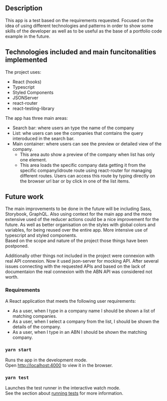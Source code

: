 ## Description

This app is a test based on the requirements requested. Focused on the idea of using different technologies and patterns in order to show some skills of the developer as well as to be useful as the base of a portfolio code example in the future.

## Technologies included and main funcitonalities implemented

The project uses:

- React (hooks)
- Typescript
- Styled Components
- JSONServer
- react-router
- react-testing-library

The app has three main areas:

- Search bar: where users an type the name of the company
- List: whe users can see the companies that comtains the query interoduced in the search bar.
- Main container: where users can see the preview or detailed view of the company.
  - This area auto show a preview of the company when list has only one element.
  - This area loads the specific company data getting it from the specific company/idroute route using react-router for managing different routes. Users can access this route by typing directly on the browser url bar or by click in one of the list items.

## Future work

The main improvements to be done in the future will be including Sass, Storybook, GraphQL.
Also using context for the main app and the more extensive used of the reducer actions could be a nice improvement for the future.
As well as better organisation on the styles with global colors and variables, for being reused over the entire app. More intensive use of typescript and styled components.  
Based on the scope and nature of the project those things have been postponed.

Additionally other things not included in the project were connexion with real API connexion. Now it used json-server for mocking API. After several issues connecting with the requested APIs and based on the lack of documentaion the real connexion with the ABN API was considered not worth.

### Requirements

A React application that meets the following user requirements:

- As a user, when I type in a company name I should be shown a list of matching companies.
- As a user, when I select a company from the list, I should be shown the details of the company.
- As a user, when I type in an ABN I should be shown the matching company.

### `yarn start`

Runs the app in the development mode.<br />
Open [http://localhost:4000](http://localhost:4000) to view it in the browser.

### `yarn test`

Launches the test runner in the interactive watch mode.<br />
See the section about [running tests](https://facebook.github.io/create-react-app/docs/running-tests) for more information.
